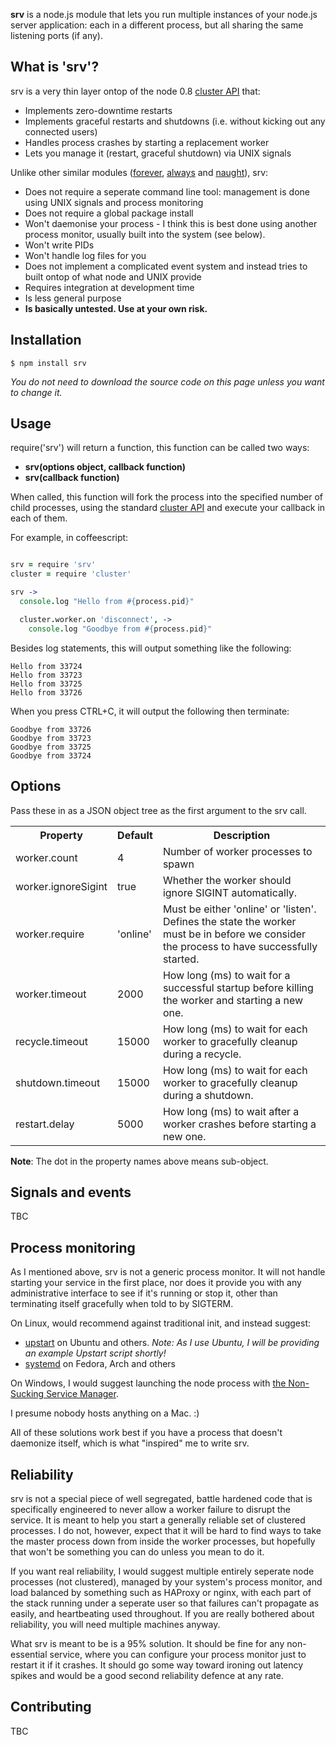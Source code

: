 **srv** is a node.js module that lets you run multiple instances of your node.js server application: each in a different process, but all sharing the same listening ports (if any). 

What is 'srv'?
--------------
srv is a very thin layer ontop of the node 0.8 [cluster API](http://nodejs.org/api/cluster.html) that:
* Implements zero-downtime restarts
* Implements graceful restarts and shutdowns (i.e. without kicking out any connected users)
* Handles process crashes by starting a replacement worker
* Lets you manage it (restart, graceful shutdown) via UNIX signals

Unlike other similar modules ([forever](https://github.com/nodejitsu/forever), [always](https://github.com/edwardhotchkiss/always) and [naught](https://github.com/indabamusic/naught)), srv:
* Does not require a seperate command line tool: management is done using UNIX signals and process monitoring
* Does not require a global package install
* Won't daemonise your process - I think this is best done using another process monitor, usually built into the system (see below). 
* Won't write PIDs 
* Won't handle log files for you
* Does not implement a complicated event system and instead tries to built ontop of what node and UNIX provide
* Requires integration at development time
* Is less general purpose
* **Is basically untested. Use at your own risk.**


Installation
------------

    $ npm install srv

*You do not need to download the source code on this page unless you want to change it.*

Usage 
-----

require('srv') will return a function, this function can be called two ways:

* **srv(options object, callback function)**
* **srv(callback function)**

When called, this function will fork the process into the specified number of child processes, using the standard [cluster API](http://nodejs.org/api/cluster.html) and execute your callback in each of them.

For example, in coffeescript:

```coffeescript

srv = require 'srv'
cluster = require 'cluster'

srv ->
  console.log "Hello from #{process.pid}"

  cluster.worker.on 'disconnect', ->
    console.log "Goodbye from #{process.pid}"
```

Besides log statements, this will output something like the following:

    Hello from 33724
    Hello from 33723
    Hello from 33725
    Hello from 33726

When you press CTRL+C, it will output the following then terminate:

    Goodbye from 33726
    Goodbye from 33723
    Goodbye from 33725
    Goodbye from 33724


Options
-------
Pass these in as a JSON object tree as the first argument to the srv call. 

<table>
    <tr>
        <th>Property</th>
        <th>Default</th>
        <th>Description</th>
    </tr>
    <tr>
        <td>worker.count</td>
        <td>4</td>
        <td>Number of worker processes to spawn</td>
    </tr>
    <tr>
        <td>worker.ignoreSigint</td>
        <td>true</td>
        <td>Whether the worker should ignore SIGINT automatically.</td>
    </tr>
    <tr>
        <td>worker.require</td>
        <td>'online'</td>
        <td>Must be either 'online' or 'listen'. Defines the state the worker must be in before we consider the process to have successfully started.</td>
    </tr>
    <tr>
        <td>worker.timeout</td>
        <td>2000</td>
        <td>How long (ms) to wait for a successful startup before killing the worker and starting a new one.</td>
    </tr>
    <tr>
        <td>recycle.timeout</td>
        <td>15000</td>
        <td>How long (ms) to wait for each worker to gracefully cleanup during a recycle.</td>
    </tr>
    <tr>
        <td>shutdown.timeout</td>
        <td>15000</td>
        <td>How long (ms) to wait for each worker to gracefully cleanup during a shutdown.</td>
    </tr>
    <tr>
        <td>restart.delay</td>
        <td>5000</td>
        <td>How long (ms) to wait after a worker crashes before starting a new one.</td>
    </tr>
</table>

**Note**: The dot in the property names above means sub-object.

Signals and events
------------------
TBC

Process monitoring 
------------------
As I mentioned above, srv is not a generic process monitor. It will not handle starting your service in the first place, nor does it provide you with any administrative interface to see if it's running or stop it, other than terminating itself gracefully when told to by SIGTERM. 

On Linux, would recommend against traditional init, and instead suggest:
* [upstart](http://upstart.ubuntu.com/cookbook/) on Ubuntu and others. *Note: As I use Ubuntu, I will be providing an example Upstart script shortly!*
* [systemd](http://www.freedesktop.org/wiki/Software/systemd) on Fedora, Arch and others

On Windows, I would suggest launching the node process with [the Non-Sucking Service Manager](http://nssm.cc/).

I presume nobody hosts anything on a Mac. :)

All of these solutions work best if you have a process that doesn't daemonize itself, which is what "inspired" me to write srv.

Reliability
-----------
srv is not a special piece of well segregated, battle hardened code that is specifically engineered to never allow a worker failure to disrupt the service.
It is meant to help you start a generally reliable set of clustered processes. I do not, however, expect that it will be hard to find ways to
take the master process down from inside the worker processes, but hopefully that won't be something you can do unless you mean to do it.

If you want real reliability, I would suggest multiple entirely seperate node processes (not clustered), managed by your system's process monitor,
and load balanced by something such as HAProxy or nginx, with each part of the stack running under a seperate user so that failures can't propagate as easily, 
and heartbeating used throughout. If you are really bothered about reliability, you will need multiple machines anyway. 

What srv is meant to be is a 95% solution. It should be fine for any non-essential service, where you can configure your process monitor just to restart it if it crashes. 
It should go some way toward ironing out latency spikes and would be a good second reliability defence at any rate.

Contributing
------------
TBC
